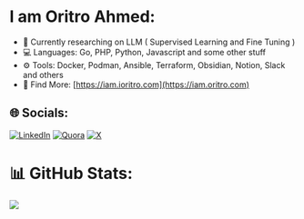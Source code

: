 # I am Oritro Ahmed:
- 🤖 Currently researching on LLM ( Supervised Learning and Fine Tuning ) <be>
- 💻 Languages: Go, PHP, Python, Javascript and some other stuff<be>
- ⚙️ Tools: Docker, Podman, Ansible, Terraform, Obsidian, Notion, Slack and others<be>
- 🔗 Find More: [https://iam.ioritro.com](https://iam.oritro.com)


## 🌐 Socials:
[![LinkedIn](https://img.shields.io/badge/LinkedIn-%230077B5.svg?logo=linkedin&logoColor=white)](https://linkedin.com/in/oritromax) [![Quora](https://img.shields.io/badge/Quora-%23B92B27.svg?logo=Quora&logoColor=white)](https://quora.com/profile/Oritro-Ahmed-1) [![X](https://img.shields.io/badge/X-black.svg?logo=X&logoColor=white)](https://x.com/oritromax) 

# 📊 GitHub Stats:
![](https://github-readme-stats.vercel.app/api/top-langs/?username=oritromax&theme=dracula&hide_border=false&include_all_commits=true&count_private=true&layout=compact)

